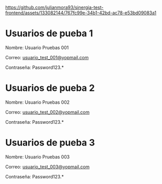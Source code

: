 


https://github.com/julianmora93/sinergia-test-frontend/assets/133082144/767fc99e-34b1-42bd-ac78-e53bd09083a1



# Usuarios de pueba 1

Nombre: Usuario Pruebas 001

Correo: usuario_test_001@yopmail.com

Contraseña: Password123.*


# Usuarios de pueba 2

Nombre: Usuario Pruebas 002

Correo: usuario_test_002@yopmail.com

Contraseña: Password123.*

# Usuarios de pueba 3

Nombre: Usuario Pruebas 003

Correo: usuario_test_003@yopmail.com

Contraseña: Password123.*
